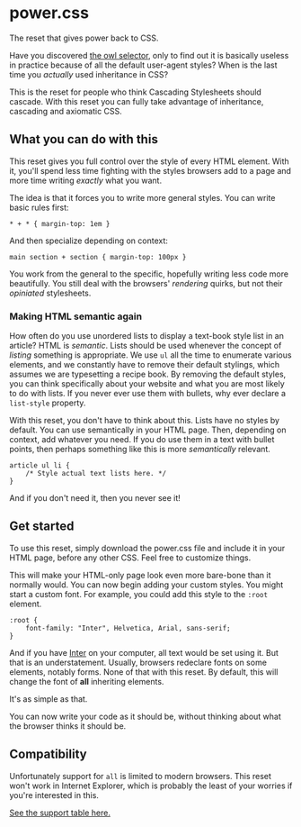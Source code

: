 # power.css
The reset that gives power back to CSS.

Have you discovered [the owl selector](https://alistapart.com/article/axiomatic-css-and-lobotomized-owls/), only to find out it is basically useless in practice because of all the default user-agent styles? When is the last time you *actually* used inheritance in CSS?

This is the reset for people who think Cascading Stylesheets should cascade. With this reset you can fully take advantage of inheritance, cascading and axiomatic CSS.

## What you can do with this
This reset gives you full control over the style of every HTML element. With it, you'll spend less time fighting with the styles browsers add to a page and more time writing *exactly* what you want.

The idea is that it forces you to write more general styles. You can write basic rules first:
```
* + * { margin-top: 1em }
```
And then specialize depending on context:
```
main section + section { margin-top: 100px }
```
You work from the general to the specific, hopefully writing less code more beautifully.
You still deal with the browsers' *rendering* quirks, but not their *opiniated* stylesheets.

### Making HTML semantic again
How often do you use unordered lists to display a text-book style list in an article? HTML is *semantic*. Lists should be used whenever the concept of *listing* something is appropriate. We use `ul` all the time to enumerate various elements, and we constantly have to remove their default stylings, which assumes we are typesetting a recipe book. By removing the default styles, you can think specifically about your website and what you are most likely to do with lists. If you never ever use them with bullets, why ever declare a `list-style` property.

With this reset, you don't have to think about this. Lists have no styles by default. You can use semantically in your HTML page. Then, depending on context, add whatever you need. If you do use them in a text with bullet points, then perhaps something like this is more *semantically* relevant.
```
article ul li {
	/* Style actual text lists here. */
}
```
And if you don't need it, then you never see it!

## Get started
To use this reset, simply download the power.css file and include it in your HTML page, before any other CSS. Feel free to customize things.

This will make your HTML-only page look even more bare-bone than it normally would. You can now begin adding your custom styles. You might start a custom font. For example, you could add this style to the `:root` element.
```
:root {
	font-family: "Inter", Helvetica, Arial, sans-serif;
}
```
And if you have [Inter](https://github.com/rsms/inter) on your computer, all text would be set using it. But that is an understatement. Usually, browsers redeclare fonts on some elements, notably forms. None of that with this reset. By default, this will change the font of **all** inheriting elements.

It's as simple as that.

You can now write your code as it should be, without thinking about what the browser thinks it should be.

## Compatibility
Unfortunately support for `all` is limited to modern browsers. This reset won't work in Internet Explorer, which is probably the least of your worries if you're interested in this.

[See the support table here.](https://caniuse.com/#feat=css-all)
